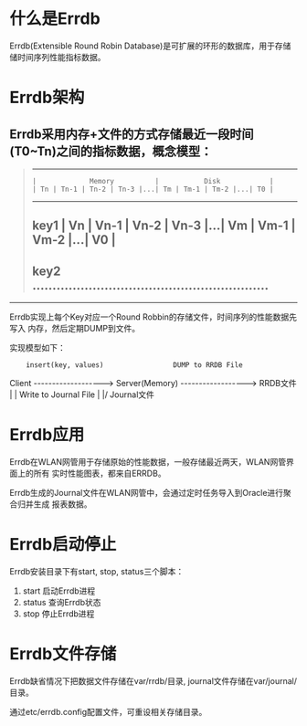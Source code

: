 # 什么是Errdb

Errdb(Extensible Round Robin Database)是可扩展的环形的数据库，用于存储储时间序列性能指标数据。

# Errdb架构

Errdb采用内存+文件的方式存储最近一段时间(T0~Tn)之间的指标数据，概念模型：
-------------------------------------------------------------------
> -----------------------------------------------------------------
>	  | 			Memory			|			Disk			|		
>	  |	Tn | Tn-1 | Tn-2 | Tn-3 |...| Tm | Tm-1 | Tm-2 |...| T0 |
> -----------------------------------------------------------------
> key1  | Vn | Vn-1 | Vn-2 | Vn-3 |...| Vm | Vm-1 | Vm-2 |...| V0 |
> -----------------------------------------------------------------
> key2  ...........................................................
> -----------------------------------------------------------------
-------------------------------------------------------------------

Errdb实现上每个Key对应一个Round Robbin的存储文件，时间序列的性能数据先写入
内存，然后定期DUMP到文件。

实现模型如下：

		insert(key, values)					DUMP to RRDB File
Client	\-------------------> Server(Memory) \------------------> RRDB文件
								 |
								 |
						Write to Journal File
								 |
								\|/
							Journal文件

# Errdb应用

Errdb在WLAN网管用于存储原始的性能数据，一般存储最近两天，WLAN网管界面上的所有
实时性能图表，都来自ERRDB。

Errdb生成的Journal文件在WLAN网管中，会通过定时任务导入到Oracle进行聚合归并生成
报表数据。

# Errdb启动停止

Errdb安装目录下有start, stop, status三个脚本：

1. start 启动Errdb进程
2. status 查询Errdb状态
3. stop 停止Errdb进程

# Errdb文件存储

Errdb缺省情况下把数据文件存储在var/rrdb/目录, journal文件存储在var/journal/目录。

通过etc/errdb.config配置文件，可重设相关存储目录。


